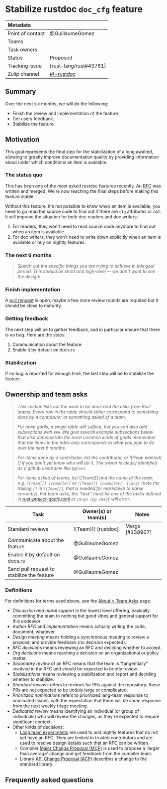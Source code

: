 # Stabilize rustdoc `doc_cfg` feature

| Metadata         |                                                |
|:-----------------|------------------------------------------------|
| Point of contact | @GuillaumeGomez                                |
| Teams            | <!-- TEAMS WITH ASKS -->                       |
| Task owners      | <!-- TASK OWNERS -->                           |
| Status           | Proposed                                       |
| Tracking issue   | [rust-lang/rust#43781]                         |
| Zulip channel    | [#t-rustdoc][t-rustdoc]                        |

[t-rustdoc]: https://rust-lang.zulipchat.com/#narrow/channel/266220-t-rustdoc

## Summary

Over the next six months, we will do the following:

 * Finish the review and implementation of the feature.
 * Get users feedback.
 * Stabilize the feature.

## Motivation

This goal represents the final step for the stabilization of a long awaited, allowing to greatly improve documentation quality by providing information about under which conditions an item is available.

### The status quo

This has been one of the most asked rustdoc features recently. An [RFC](https://github.com/rust-lang/rfcs/pull/3631) was written and merged. We're now reaching the final steps before making this feature stable.

Without this feature, it's not possible to know when an item is available, you need to go read the source code to find out if there are `cfg` attributes or not. It will improve the situation for both doc readers and doc writers:
 1. For readers, they won't need to read source code anymore to find out when an item is available.
 2. For doc writers, they won't need to write down explicitly when an item is available or rely on nightly features.

### The next 6 months

> *Sketch out the specific things you are trying to achieve in this goal period. This should be short and high-level -- we don't want to see the design!*

### Finish implementation

A [pull request](https://github.com/rust-lang/rust/pull/138907) is open, maybe a few more review rounds are required but it should be close to maturity.

### Getting feedback

The next step will be to gather feedback, and in particular ensure that there is no bug. Here are the steps:

 1. Communication about the feature.
 2. Enable it by default on docs.rs

### Stabilization

If no bug is reported for enough time, the last step will be to stabilize the feature.

## Ownership and team asks

> *This section lists out the work to be done and the asks from Rust teams. Every row in the table should either correspond to something done by a contributor or something asked of a team.*
>
> *For most goals, a single table will suffice, but you can also add subsections with `###`. We give several example subsections below that also demonstrate the most common kinds of goals. Remember that the items in the table only corresponds to what you plan to do over the next 6 months.*
>
> *For items done by a contributor, list the contributor, or ![Heap wanted][] if you don't yet know who will do it. The owner is ideally identified as a github username like `@ghost`.*
>
> *For items asked of teams, list ![Team][] and the name of the team, e.g. `![Team][] [compiler]` or `![Team][] [compiler], [lang]` (note the trailing `[]` in `![Team][]`, that is needed for markdown to parse correctly). For team asks, the "task" must be one of the tasks defined in [rust-project-goals.toml](../rust-project-goals.toml) or `cargo rpg check` will error.*

| Task                          | Owner(s) or team(s) | Notes |
|-------------------------------|---------------------|-------|
| Standard reviews              | ![Team][] [rustdoc] | Merge [#138907] |
| Communicate about the feature | @GuillaumeGomez     |       |
| Enable it by default on docs.rs | @GuillaumeGomez   |       |
| Send pull request to stabilize the feature | @GuillaumeGomez     |       |

### Definitions

For definitions for terms used above, see the [About > Team Asks](https://rust-lang.github.io/rust-project-goals/about/team_asks.html) page.

* *Discussion and moral support* is the lowest level offering, basically committing the team to nothing but good vibes and general support for this endeavor.
* *Author RFC* and *Implementation* means actually writing the code, document, whatever.
* *Design meeting* means holding a synchronous meeting to review a proposal and provide feedback (no decision expected).
* *RFC decisions* means reviewing an RFC and deciding whether to accept.
* *Org decisions* means reaching a decision on an organizational or policy matter.
* *Secondary review* of an RFC means that the team is "tangentially" involved in the RFC and should be expected to briefly review.
* *Stabilizations* means reviewing a stabilization and report and deciding whether to stabilize.
* *Standard reviews* refers to reviews for PRs against the repository; these PRs are not expected to be unduly large or complicated.
* *Prioritized nominations* refers to prioritized lang-team response to nominated issues, with the expectation that there will be *some* response from the next weekly triage meeting.
* *Dedicated review* means identifying an individual (or group of individuals) who will review the changes, as they're expected to require significant context.
* Other kinds of decisions:
    * [Lang team experiments](https://lang-team.rust-lang.org/how_to/experiment.html) are used to add nightly features that do not yet have an RFC. They are limited to trusted contributors and are used to resolve design details such that an RFC can be written.
    * Compiler [Major Change Proposal (MCP)](https://forge.rust-lang.org/compiler/mcp.html) is used to propose a 'larger than average' change and get feedback from the compiler team.
    * Library [API Change Proposal (ACP)](https://std-dev-guide.rust-lang.org/development/feature-lifecycle.html) describes a change to the standard library.

## Frequently asked questions
